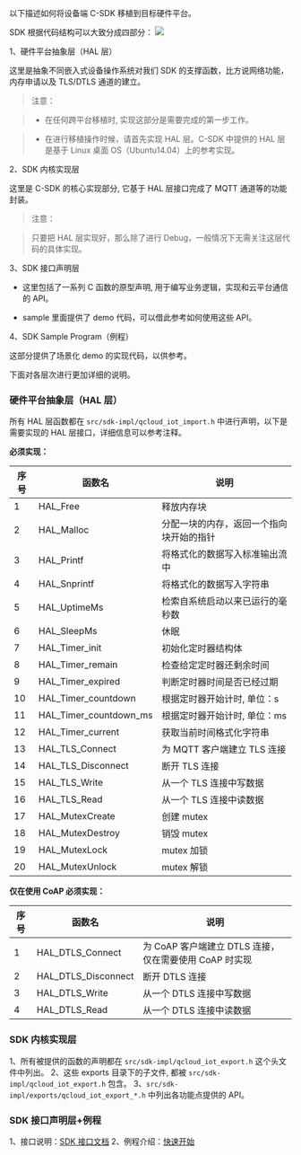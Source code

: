 
以下描述如何将设备端 C-SDK 移植到目标硬件平台。

<!--### <font color=gray>设备端 C-SDK 概述</font>
-->
SDK 根据代码结构可以大致分成四部分：
![](http://qzonestyle.gtimg.cn/qzone/vas/opensns/res/doc/SDK代码结构v1.2.jpg)

1、硬件平台抽象层（HAL 层）

这里是抽象不同嵌入式设备操作系统对我们 SDK 的支撑函数，比方说网络功能，内存申请以及 TLS/DTLS 通道的建立。

> 注意：
	
> - 在任何跨平台移植时, 实现这部分是需要完成的第一步工作。
	
> - 在进行移植操作时候，请首先实现 HAL 层。C-SDK 中提供的 HAL 层是基于 Linux 桌面 OS（Ubuntu14.04）上的参考实现。
		
2、SDK 内核实现层

这里是 C-SDK 的核心实现部分, 它基于 HAL 层接口完成了 MQTT 通道等的功能封装。

> 注意：
	
> 只要把 HAL 层实现好，那么除了进行 Debug，一般情况下无需关注这层代码的具体实现。

3、SDK 接口声明层

 - 这里包括了一系列 C 函数的原型声明, 用于编写业务逻辑，实现和云平台通信的 API。
 
 - 	sample 里面提供了 demo 代码，可以借此参考如何使用这些 API。

4、SDK Sample Program（例程）

 这部分提供了场景化 demo 的实现代码，以供参考。
 
下面对各层次进行更加详细的说明。

### 硬件平台抽象层（HAL 层）

所有 HAL 层函数都在 `src/sdk-impl/qcloud_iot_import.h` 中进行声明，以下是需要实现的 HAL 层接口，详细信息可以参考注释。
<!--2. `src/sdk-impl/qcloud_iot_import.h` 包含了 `imports ` 目录下的子文件,
--><!--`3. 各功能点引入的 HAL 层接口依赖在 `src/sdk-impl/imports/qcloud_iot_import_*.h` 中列出`-->

**必须实现：**

| 序号 | 函数名                 | 说明                                     |
| ---- | ---------------------- | ---------------------------------------- |
| 1    | HAL_Free               | 释放内存块                               |
| 2    | HAL_Malloc             | 分配一块的内存，返回一个指向块开始的指针 |
| 3    | HAL_Printf             | 将格式化的数据写入标准输出流中           |
| 4    | HAL_Snprintf           | 将格式化的数据写入字符串                 |
| 5    | HAL_UptimeMs           | 检索自系统启动以来已运行的毫秒数         |
| 6    | HAL_SleepMs            | 休眠                                     |
| 7    | HAL_Timer_init         | 初始化定时器结构体                       |
| 8    | HAL_Timer_remain       | 检查给定定时器还剩余时间                 |
| 9    | HAL_Timer_expired      | 判断定时器时间是否已经过期               |
| 10   | HAL_Timer_countdown    | 根据定时器开始计时, 单位：s               |
| 11   | HAL_Timer_countdown_ms | 根据定时器开始计时, 单位：ms              |
| 12   | HAL_Timer_current | 获取当前时间格式化字符串              |
| 13    | HAL_TLS_Connect    | 为 MQTT 客户端建立 TLS 连接 |
| 14    | HAL_TLS_Disconnect | 断开 TLS 连接             |
| 15    | HAL_TLS_Write      | 从一个 TLS 连接中写数据   |
| 16    | HAL_TLS_Read       | 从一个 TLS 连接中读数据   |
| 17    | HAL_MutexCreate    | 创建 mutex |
| 18    | HAL_MutexDestroy | 销毁 mutex            |
| 19    | HAL_MutexLock      | mutex 加锁   |
| 20    | HAL_MutexUnlock       | mutex 解锁   |

**仅在使用 CoAP 必须实现：**

| 序号 | 函数名                 | 说明                                     |
| ---- | ---------------------- | ---------------------------------------- |
| 1    | HAL_DTLS_Connect    | 为 CoAP 客户端建立 DTLS 连接，仅在需要使用 CoAP 时实现 |
| 2    | HAL_DTLS_Disconnect | 断开 DTLS 连接             |
| 3    | HAL_DTLS_Write      | 从一个 DTLS 连接中写数据   |
| 4    | HAL_DTLS_Read       | 从一个 DTLS 连接中读数据   |


### SDK 内核实现层

1、所有被提供的函数的声明都在 `src/sdk-impl/qcloud_iot_export.h` 这个头文件中列出。
2、这些 exports 目录下的子文件, 都被 `src/sdk-impl/qcloud_iot_export.h` 包含。
3、`src/sdk-impl/exports/qcloud_iot_export_*.h` 中列出各功能点提供的 API。


### SDK 接口声明层+例程

1、接口说明：[SDK 接口文档](http://tce.fsphere.cn/document/product/634/11929)
2、例程介绍：[快速开始](http://tce.fsphere.cn/document/product/634/11912)
